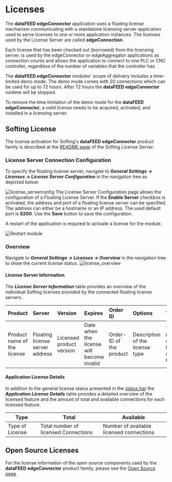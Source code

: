 # Licenses
The **dataFEED edgeConnector** application uses a floating license mechanism communicating with a standalone licensing server application used to serve licenses to one or more application instances.  The licenses used by the License Server are called **edgeConnection**.

Each license that has been checked out (borrowed) from the licensing server, is used by the edgeConnector or edgeAggregator applications as connection counts and allows the application to connect to one PLC or CNC controller, regardless of the number of variables that the controller has. 

The **dataFEED edgeConnector** modules' scope of delivery includes a time-limited demo mode. The demo mode comes with 20 connections which can be used for up to 72 hours. After 72 hours the **dataFEED edgeConnector** runtime will be stopped.

To remove the time limitation of the demo mode for the **dataFEED edgeConnector**, a valid license needs to be acquired, activated, and installed in a licensing server.


## Softing License

The license activation for Softing's **dataFEED edgeConnector** product
family is described at the [README page](./SoftingLicenseServer/README.md)
of the Softing License Server.

### License Server Connection Configuration

To specify the floating license server, navigate to ***General Settings -> Licenses -> License Server Configuration*** in the navigation tree as depicted below:

![license_serverconfig](../documentation_pics/ConfigImage1.png)
The License Server Configuration page allows the configuration of a Floating License Server. If the **Enable Server** checkbox is activated, the address and port of a floating license server can be specified. The address can either be a hostname or an IP address. The used default port is **6200**. Use the **Save** button to save the configuration.

A restart of the application is required to activate a license for the module.

![Restart module](../documentation_pics/ConfigImage2.png)

### Overview

Navigate to ***General Settings -> Licenses -> Overview*** in the navigation tree to show the current license status.
![license_overview](../documentation_pics/Overview_Image.png)

#### License Server Information

The ***License Server Information*** table provides an overview of the
individual Softing licenses provided by the connected floating license servers.

| Product | Server | Version | Expires | Order ID | Options | Total | Used |
| :------ | :----- | :------ | :------ | :------- | :---- | :--- | :--- |
| Product name of the license | Floating license server address | Licensed product version | Date when the license will become invalid | Order-ID of the product | Description of the license type | Total number of licenses of this type | Number of license of this type currently in use |

#### Application License Details

In addition to the general license status presented in the [status bar](#status)
the ***Application License Details*** table provides a detailed overview of the
licensed feature and the amount of total and available connections for each
licensed feature.

| Type | Total | Available |
| --- | --- | --- | 
| Type of License | Total number of licensed Connections| Number of available licensed connections| 

## Open Source Licenses

For the license information of the open source components used by the
**dataFEED edgeConnector** product family, please see the
[Open Source page](./OpenSourceLicenses.md).

